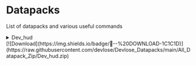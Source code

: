 
# Datapacks

List of datapacks and various useful commands

<details>
<summary>Dev_hud</summary>

Initializes the datapack
```javascript
/trigger dev_hud
```
Displays the menu that allows you to configure the datapack
```javascript
/trigger dev_hud_menu
```
Uninstall the datapack by removing all scoreboards and tags
```javascript
/trigger dev_hud_uninstall
```
</details>
[![Download](https://img.shields.io/badge/🔗--%20DOWNLOAD-1C1C1D)](https://raw.githubusercontent.com/devlose/Devlose_Datapacks/main/All_Datapack_Zip/Dev_hud.zip)

